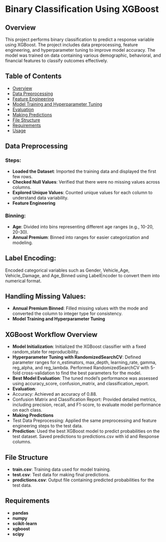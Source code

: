 
# Binary Classification Using XGBoost
## Overview
This project performs binary classification to predict a response variable using XGBoost. The project includes data preprocessing, feature engineering, and hyperparameter tuning to improve model accuracy. The model was trained on data containing various demographic, behavioral, and financial features to classify outcomes effectively.

## Table of Contents
- [Overview](#overview)
- [Data Preprocessing](#data-processing)
- [Feature Engineering](#feature-engineering)
- [Model Training and Hyperparameter Tuning](#model-training-and-hyperparameter-tuning)
- [Evaluation](#evaluation)
- [Making Predictions](#making-prediction)
- [File Structure](#file-structure)
- [Requirements](#requirements)
- [Usage](#usage)
  
## Data Preprocessing
### Steps:
- **Loaded the Dataset**: Imported the training data and displayed the first few rows.
- **Checked Null Values**: Verified that there were no missing values across columns.
- **Explored Unique Values**: Counted unique values for each column to understand data variability.
- **Feature Engineering**
  
### Binning:

- **Age**: Divided into bins representing different age ranges (e.g., 10-20, 20-30).
- **Annual Premium**: Binned into ranges for easier categorization and modeling.
  
## Label Encoding:

Encoded categorical variables such as Gender, Vehicle_Age, Vehicle_Damage, and Age_Binned using LabelEncoder to convert them into numerical format.

## Handling Missing Values:

- **Annual Premium Binned**: Filled missing values with the mode and converted the column to integer type for consistency.
- **Model Training and Hyperparameter Tuning**
  
## XGBoost Workflow Overview

- **Model Initialization**: Initialized the XGBoost classifier with a fixed random_state for reproducibility.
- **Hyperparameter Tuning with RandomizedSearchCV**:
Defined parameter ranges for n_estimators, max_depth, learning_rate, gamma, reg_alpha, and reg_lambda.
Performed RandomizedSearchCV with 5-fold cross-validation to find the best parameters for the model.
- **Best Model Evaluation**:
The tuned model’s performance was assessed using accuracy_score, confusion_matrix, and classification_report.
- **Evaluation**:
- Accuracy: Achieved an accuracy of 0.88.
- Confusion Matrix and Classification Report: Provided detailed metrics, including precision, recall, and F1-score, to evaluate model performance on each class.
- **Making Predictions**
- Test Data Preprocessing: Applied the same preprocessing and feature engineering steps to the test data.
- **Prediction**:
Used the best XGBoost model to predict probabilities on the test dataset.
Saved predictions to predictions.csv with id and Response columns.
## File Structure
- **train.csv**: Training data used for model training.
- **test.csv**: Test data for making final predictions.
- **predictions.csv**: Output file containing predicted probabilities for the test data.

## Requirements
- **pandas**
- **numpy**
- **scikit-learn**
- **xgboost**
- **scipy**
